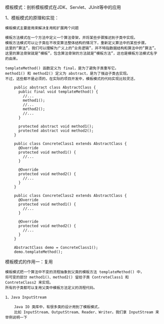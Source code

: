 模板模式：剖析模板模式在JDK、Servlet、JUnit等中的应用

1、模板模式的原理和实现：
    
    模板模式主要是用来解决复用和扩展两个问题
    
    模板方法模式在一个方法中定义一个算法骨架，并将某些步骤推迟到子类中实现。
    模板方法模式可以让子类在不改变算法整体结构的情况下，重新定义算法中的某些步骤。
    这里的“算法”，我们可以理解为广义上的“业务逻辑”，并不特指数据结构和算法中的“算法”。
    这里的算法骨架就是“模板”，包含算法骨架的方法就是“模板方法”，这也是模板方法模式名字的由来。    
    
    templateMethod() 函数定义为 final，是为了避免子类重写它。
    method1() 和 method2() 定义为 abstract，是为了强迫子类去实现。
    不过，这些都不是必须的，在实际的项目开发中，模板模式的代码实现比较灵活，
        
        public abstract class AbstractClass {
          public final void templateMethod() {
            //...
            method1();
            //...
            method2();
            //...
          }
          
          protected abstract void method1();
          protected abstract void method2();
        }
        
        public class ConcreteClass1 extends AbstractClass {
          @Override
          protected void method1() {
            //...
          }
          
          @Override
          protected void method2() {
            //...
          }
        }
        
        public class ConcreteClass2 extends AbstractClass {
          @Override
          protected void method1() {
            //...
          }
          
          @Override
          protected void method2() {
            //...
          }
        }
        
        AbstractClass demo = ConcreteClass1();
        demo.templateMethod();
       
模板模式的作用一：复用
    
    模板模式把一个算法中不变的流程抽象到父类的模板方法 templateMethod() 中，
    将可变的部分 method1()、method2() 留给子类 ContreteClass1 和 ContreteClass2 来实现。
    所有的子类都可以复用父类中模板方法定义的流程代码。
    
    1、Java InputStream
    
        Java IO 类库中，有很多类的设计用到了模板模式，
        比如 InputStream、OutputStream、Reader、Writer。我们拿 InputStream 来举例说明一下
        
            
        
        
    
        
    